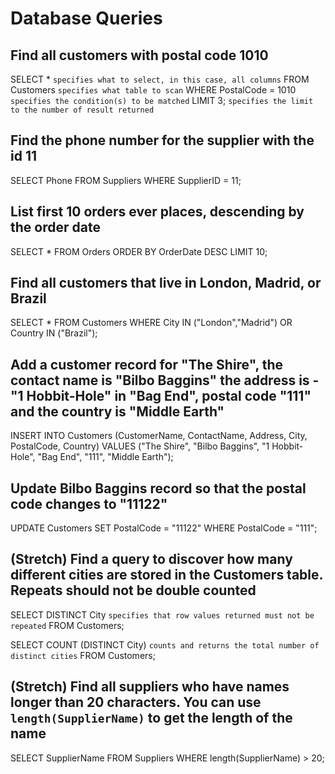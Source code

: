 # Database Queries

## Find all customers with postal code 1010

SELECT * `specifies what to select, in this case, all columns`
FROM Customers `specifies what table to scan`
WHERE PostalCode = 1010 `specifies the condition(s) to be matched`
LIMIT 3; `specifies the limit to the number of result returned`

## Find the phone number for the supplier with the id 11

SELECT Phone
FROM Suppliers
WHERE SupplierID = 11;

## List first 10 orders ever places, descending by the order date

SELECT *
FROM Orders
ORDER BY OrderDate
DESC
LIMIT 10;

## Find all customers that live in London, Madrid, or Brazil

SELECT *
FROM Customers
WHERE City IN ("London","Madrid")
OR
Country IN ("Brazil");

## Add a customer record for "The Shire", the contact name is "Bilbo Baggins" the address is -"1 Hobbit-Hole" in "Bag End", postal code "111" and the country is "Middle Earth"

INSERT INTO Customers (CustomerName, ContactName, Address, City, PostalCode, Country)
VALUES ("The Shire", "Bilbo Baggins", "1 Hobbit-Hole", "Bag End", "111", "Middle Earth");

## Update Bilbo Baggins record so that the postal code changes to "11122"

UPDATE Customers
SET PostalCode = "11122"
WHERE PostalCode = "111";

## (Stretch) Find a query to discover how many different cities are stored in the Customers table. Repeats should not be double counted

SELECT DISTINCT City `specifies that row values returned must not be repeated`
FROM Customers;

SELECT COUNT (DISTINCT City) `counts and returns the total number of distinct cities`
FROM Customers;

## (Stretch) Find all suppliers who have names longer than 20 characters. You can use `length(SupplierName)` to get the length of the name

SELECT SupplierName
FROM Suppliers
WHERE length(SupplierName) > 20;
